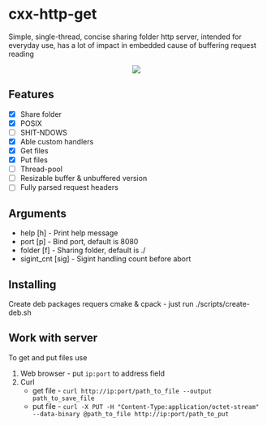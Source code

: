 # cxx-http-get #

Simple, single-thread, concise sharing folder http server, intended for everyday use, has a lot of impact in embedded cause of buffering request reading

<p align="center">
    <img src="https://github.com/BuNaTin/cxx-http-get/docs/img/web-cxx-http-server.png">
</p>

## Features ##

 - [x] Share folder
 - [x] POSIX
 - [ ] SHIT-NDOWS
 - [x] Able custom handlers
 - [x] Get files
 - [x] Put files
 - [ ] Thread-pool
 - [ ] Resizable buffer & unbuffered version
 - [ ] Fully parsed request headers

## Arguments ##

 - help [h] - Print help message
 - port [p] - Bind port, default is 8080
 - folder [f] - Sharing folder, default is ./
 - sigint_cnt [sig] - Sigint handling count before abort

## Installing ##

Create deb packages requers cmake & cpack - just run ./scripts/create-deb.sh

## Work with server ##

To get and put files use
1. Web browser - put `ip:port` to address field
2. Curl
   - get file - `curl http://ip:port/path_to_file --output path_to_save_file`
   - put file - `curl -X PUT -H "Content-Type:application/octet-stream" --data-binary @path_to_file http://ip:port/path_to_put`
